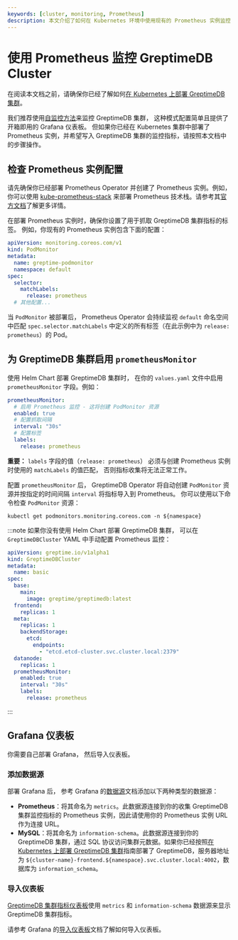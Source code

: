 ```yaml
---
keywords: [cluster, monitoring, Prometheus]
description: 本文介绍了如何在 Kubernetes 环境中使用现有的 Prometheus 实例监控 GreptimeDB 集群，包括配置 PodMonitor、启用指标收集和设置 Grafana 仪表板。
---
```


# 使用 Prometheus 监控 GreptimeDB Cluster

在阅读本文档之前，请确保你已经了解如何[在 Kubernetes 上部署 GreptimeDB 集群](/user-guide/deployments-administration/deploy-on-kubernetes/deploy-greptimedb-cluster.md)。

我们推荐使用[自监控方法](cluster-monitoring-deployment.md)来监控 GreptimeDB 集群，
这种模式配置简单且提供了开箱即用的 Grafana 仪表板。
但如果你已经在 Kubernetes 集群中部署了 Prometheus 实例，并希望写入
GreptimeDB 集群的监控指标，请按照本文档中的步骤操作。

## 检查 Prometheus 实例配置

请先确保你已经部署 Prometheus Operator 并创建了 Prometheus 实例。例如，你可以使用 [kube-prometheus-stack](https://github.com/prometheus-community/helm-charts/tree/main/charts/kube-prometheus-stack) 来部署 Prometheus 技术栈。请参考其[官方文档](https://github.com/prometheus-community/helm-charts/tree/main/charts/kube-prometheus-stack)了解更多详情。

在部署 Prometheus 实例时，确保你设置了用于抓取 GreptimeDB 集群指标的标签。
例如，你现有的 Prometheus 实例包含下面的配置：

```yaml
apiVersion: monitoring.coreos.com/v1
kind: PodMonitor
metadata:
  name: greptime-podmonitor
  namespace: default
spec:
  selector:
    matchLabels:
      release: prometheus
  # 其他配置...
```

当 `PodMonitor` 被部署后，
Prometheus Operator 会持续监视 `default` 命名空间中匹配 `spec.selector.matchLabels` 中定义的所有标签（在此示例中为 `release: prometheus`）的 Pod。

## 为 GreptimeDB 集群启用 `prometheusMonitor`

使用 Helm Chart 部署 GreptimeDB 集群时，
在你的 `values.yaml` 文件中启用 `prometheusMonitor` 字段。例如：

```yaml
prometheusMonitor:
  # 启用 Prometheus 监控 - 这将创建 PodMonitor 资源
  enabled: true
  # 配置抓取间隔
  interval: "30s"
  # 配置标签
  labels:
    release: prometheus
```

**重要：** `labels` 字段的值（`release: prometheus`）
必须与创建 Prometheus 实例时使用的 `matchLabels` 的值匹配，
否则指标收集将无法正常工作。

配置 `prometheusMonitor` 后，
GreptimeDB Operator 将自动创建 `PodMonitor` 资源并按指定的时间间隔 `interval` 将指标导入到 Prometheus。
你可以使用以下命令检查 `PodMonitor` 资源：

```
kubectl get podmonitors.monitoring.coreos.com -n ${namespace}
```

:::note
如果你没有使用 Helm Chart 部署 GreptimeDB 集群，
可以在 `GreptimeDBCluster` YAML 中手动配置 Prometheus 监控：

```yaml
apiVersion: greptime.io/v1alpha1
kind: GreptimeDBCluster
metadata:
  name: basic
spec:
  base:
    main:
      image: greptime/greptimedb:latest
  frontend:
    replicas: 1
  meta:
    replicas: 1
    backendStorage:
      etcd:
        endpoints:
          - "etcd.etcd-cluster.svc.cluster.local:2379"
  datanode:
    replicas: 1
  prometheusMonitor:
    enabled: true
    interval: "30s"
    labels:
      release: prometheus
```

:::

## Grafana 仪表板

你需要自己部署 Grafana，
然后导入仪表板。

### 添加数据源

部署 Grafana 后，
参考 Grafana 的[数据源](https://grafana.com/docs/grafana/latest/datasources/)文档添加以下两种类型的数据源：

- **Prometheus**：将其命名为 `metrics`。此数据源连接到你的收集 GreptimeDB 集群监控指标的 Prometheus 实例，因此请使用你的 Prometheus 实例 URL 作为连接 URL。
- **MySQL**：将其命名为 `information-schema`。此数据源连接到你的 GreptimeDB 集群，通过 SQL 协议访问集群元数据。如果你已经按照[在 Kubernetes 上部署 GreptimeDB 集群](/user-guide/deployments-administration/deploy-on-kubernetes/deploy-greptimedb-cluster.md)指南部署了 GreptimeDB，服务器地址为 `${cluster-name}-frontend.${namespace}.svc.cluster.local:4002`，数据库为 `information_schema`。

### 导入仪表板

[GreptimeDB 集群指标仪表板](https://github.com/GreptimeTeam/greptimedb/tree/VAR::greptimedbVersion/grafana/dashboards/metrics/cluster)使用 `metrics` 和 `information-schema` 数据源来显示 GreptimeDB 集群指标。

请参考 Grafana 的[导入仪表板](https://grafana.com/docs/grafana/latest/dashboards/build-dashboards/import-dashboards/)文档了解如何导入仪表板。

